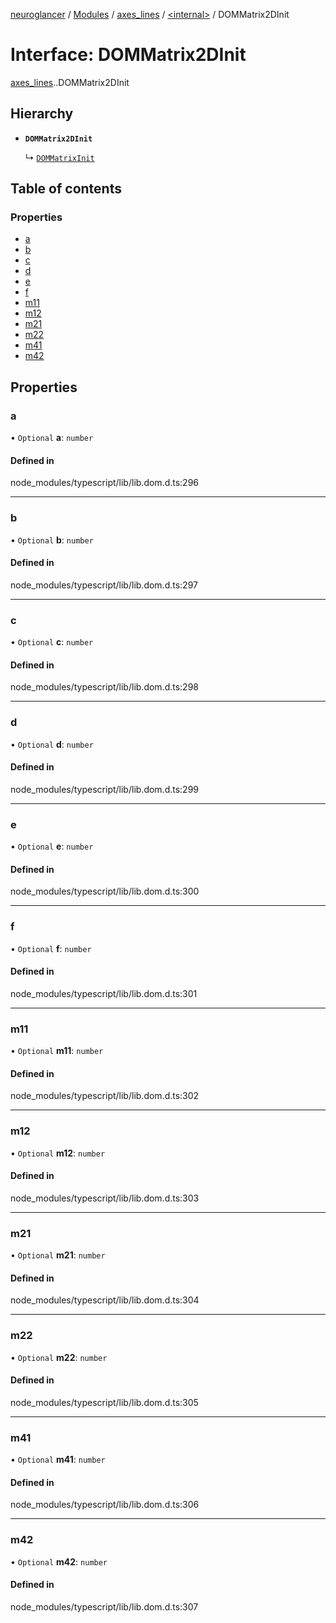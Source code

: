 [neuroglancer](../README.md) / [Modules](../modules.md) / [axes\_lines](../modules/axes_lines.md) / [<internal\>](../modules/axes_lines._internal_.md) / DOMMatrix2DInit

# Interface: DOMMatrix2DInit

[axes_lines](../modules/axes_lines.md).[<internal>](../modules/axes_lines._internal_.md).DOMMatrix2DInit

## Hierarchy

- **`DOMMatrix2DInit`**

  ↳ [`DOMMatrixInit`](axes_lines._internal_.DOMMatrixInit.md)

## Table of contents

### Properties

- [a](axes_lines._internal_.DOMMatrix2DInit.md#a)
- [b](axes_lines._internal_.DOMMatrix2DInit.md#b)
- [c](axes_lines._internal_.DOMMatrix2DInit.md#c)
- [d](axes_lines._internal_.DOMMatrix2DInit.md#d)
- [e](axes_lines._internal_.DOMMatrix2DInit.md#e)
- [f](axes_lines._internal_.DOMMatrix2DInit.md#f)
- [m11](axes_lines._internal_.DOMMatrix2DInit.md#m11)
- [m12](axes_lines._internal_.DOMMatrix2DInit.md#m12)
- [m21](axes_lines._internal_.DOMMatrix2DInit.md#m21)
- [m22](axes_lines._internal_.DOMMatrix2DInit.md#m22)
- [m41](axes_lines._internal_.DOMMatrix2DInit.md#m41)
- [m42](axes_lines._internal_.DOMMatrix2DInit.md#m42)

## Properties

### a

• `Optional` **a**: `number`

#### Defined in

node_modules/typescript/lib/lib.dom.d.ts:296

___

### b

• `Optional` **b**: `number`

#### Defined in

node_modules/typescript/lib/lib.dom.d.ts:297

___

### c

• `Optional` **c**: `number`

#### Defined in

node_modules/typescript/lib/lib.dom.d.ts:298

___

### d

• `Optional` **d**: `number`

#### Defined in

node_modules/typescript/lib/lib.dom.d.ts:299

___

### e

• `Optional` **e**: `number`

#### Defined in

node_modules/typescript/lib/lib.dom.d.ts:300

___

### f

• `Optional` **f**: `number`

#### Defined in

node_modules/typescript/lib/lib.dom.d.ts:301

___

### m11

• `Optional` **m11**: `number`

#### Defined in

node_modules/typescript/lib/lib.dom.d.ts:302

___

### m12

• `Optional` **m12**: `number`

#### Defined in

node_modules/typescript/lib/lib.dom.d.ts:303

___

### m21

• `Optional` **m21**: `number`

#### Defined in

node_modules/typescript/lib/lib.dom.d.ts:304

___

### m22

• `Optional` **m22**: `number`

#### Defined in

node_modules/typescript/lib/lib.dom.d.ts:305

___

### m41

• `Optional` **m41**: `number`

#### Defined in

node_modules/typescript/lib/lib.dom.d.ts:306

___

### m42

• `Optional` **m42**: `number`

#### Defined in

node_modules/typescript/lib/lib.dom.d.ts:307
